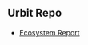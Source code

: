 ## Urbit Repo

* [Ecosystem Report](https://docs.google.com/document/d/1Vf-GSv7FxD_8A2Hz87IQUSOYdgCcc1B9_RH03MWpnxQ/edit)
